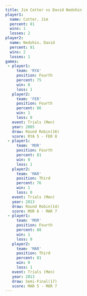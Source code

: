 ```yaml
---
title: Jim Cotter vs David Nedohin
player1:              
  name: Cotter, Jim   
  percent: 81         
  wins: 1             
  losses: 2           
player2:              
  name: Nedohin, David
  percent: 81         
  wins: 2             
  losses: 1           
games:
 - player1:          
     team: 'RYA'     
     position: Fourth
     percent: 75     
     win: 0          
     loss: 1         
   player2:          
     team: 'FER'     
     position: Fourth
     percent: 86     
     win: 1          
     loss: 0         
   event: Trials (Men)  
   year: 2005           
   draw: Round Robin(16)
   score: RYA 5 - FER 8 
 - player1:          
     team: 'MOR'     
     position: Fourth
     percent: 81     
     win: 0          
     loss: 1         
   player2:         
     team: 'MAR'    
     position: Third
     percent: 76    
     win: 1         
     loss: 0        
   event: Trials (Men)  
   year: 2013           
   draw: Round Robin(14)
   score: MOR 6 - MAR 7 
 - player1:          
     team: 'MOR'     
     position: Fourth
     percent: 88     
     win: 1          
     loss: 0         
   player2:         
     team: 'MAR'    
     position: Third
     percent: 81    
     win: 0         
     loss: 1        
   event: Trials (Men) 
   year: 2013          
   draw: Semi-Final(17)
   score: MAR 5 - MOR 7
---
```

